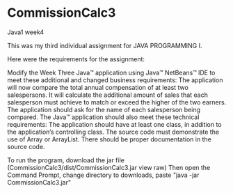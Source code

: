 # CommissionCalc3
Java1 week4

This was my third individual assignment for JAVA PROGRAMMING I.

Here were the requirements for the assignment:

Modify the Week Three Java™ application using Java™ NetBeans™ IDE to meet these additional and changed business requirements:
The application will now compare the total annual compensation of at least two salespersons.
It will calculate the additional amount of sales that each salesperson must achieve to match or 
exceed the higher of the two earners.
The application should ask for the name of each salesperson being compared.
The Java™ application should also meet these technical requirements:
The application should have at least one class, in addition to the application’s controlling class.
The source code must demonstrate the use of Array or ArrayList.
There should be proper documentation in the source code.

To run the program, download the jar file (CommissionCalc3/dist/CommissionCalc3.jar view raw) Then open the Command Prompt, change directory to downloads, paste "java -jar CommissionCalc3.jar"

